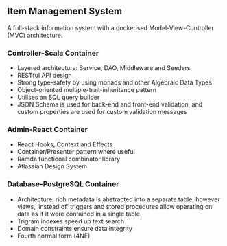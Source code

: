## Item Management System

A full-stack information system with a dockerised Model-View-Controller (MVC) architecture.

### Controller-Scala Container

* Layered architecture: Service, DAO, Middleware and Seeders
* RESTful API design
* Strong type-safety by using monads and other Algebraic Data Types
* Object-oriented multiple-trait-inheritance pattern
* Utilises an SQL query builder
* JSON Schema is used for back-end and front-end validation, and custom properties are used for custom validation messages

### Admin-React Container

* React Hooks, Context and Effects
* Container/Presenter pattern where useful
* Ramda functional combinator library
* Atlassian Design System

### Database-PostgreSQL Container

* Architecture: rich metadata is abstracted into a separate table, however views, ‘instead of’ triggers and stored procedures allow operating on data as if it were contained in a single table
* Trigram indexes speed up text search
* Domain constraints ensure data integrity
* Fourth normal form (4NF)
